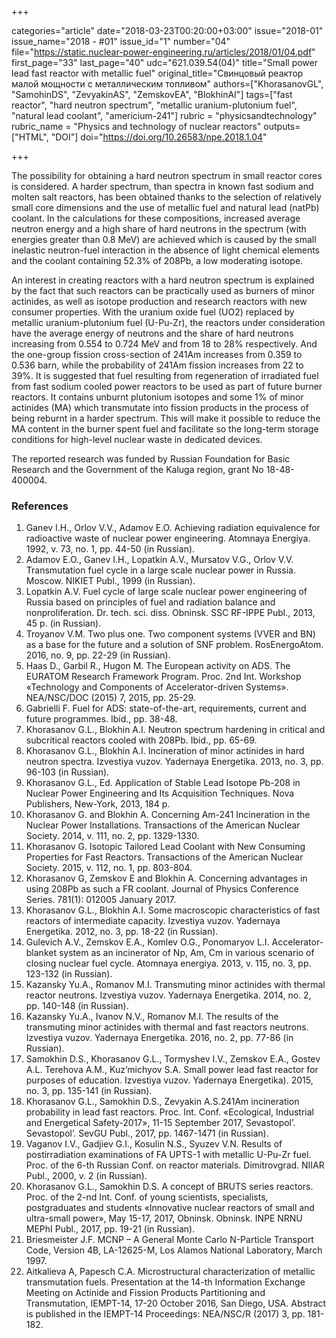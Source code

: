 +++

categories="article"
date="2018-03-23T00:20:00+03:00"
issue="2018-01"
issue_name="2018 - #01"
issue_id="1"
number="04"
file="https://static.nuclear-power-engineering.ru/articles/2018/01/04.pdf"
first_page="33"
last_page="40"
udc="621.039.54(04)"
title="Small power lead fast reactor with metallic fuel"
original_title="Свинцовый реактор малой мощности с металлическим топливом"
authors=["KhorasanovGL", "SamohinDS", "ZevyakinAS", "ZemskovEA", "BlokhinAI"]
tags=["fast reactor", "hard neutron spectrum", "metallic uranium-plutonium fuel", "natural lead coolant", "americium-241"]
rubric = "physicsandtechnology"
rubric_name = "Physics and technology of nuclear reactors"
outputs=["HTML", "DOI"]
doi="https://doi.org/10.26583/npe.2018.1.04"

+++

The possibility for obtaining a hard neutron spectrum in small reactor cores is considered. A harder spectrum, than spectra in known fast sodium and molten salt reactors, has been obtained thanks to the selection of relatively small core dimensions and the use of metallic fuel and natural lead (natPb) coolant. In the calculations for these compositions, increased average neutron energy and a high share of hard neutrons in the spectrum (with energies greater than 0.8 MeV) are achieved which is caused by the small inelastic neutron-fuel interaction in the absence of light chemical elements and the coolant containing 52.3% of 208Pb, a low moderating isotope.

An interest in creating reactors with a hard neutron spectrum is explained by the fact that such reactors can be practically used as burners of minor actinides, as well as isotope production and research reactors with new consumer properties. With the uranium oxide fuel (UO2) replaced by metallic uranium-plutonium fuel (U-Pu-Zr), the reactors under consideration have the average energy of neutrons and the share of hard neutrons increasing from 0.554 to 0.724 MeV and from 18 to 28% respectively. And the one-group fission cross-section of 241Am increases from 0.359 to 0.536 barn, while the probability of 241Am fission increases from 22 to 39%. It is suggested that fuel resulting from regeneration of irradiated fuel from fast sodium cooled power reactors to be used as part of future burner reactors. It contains unburnt plutonium isotopes and some 1% of minor actinides (MA) which transmutate into fission products in the process of being reburnt in a harder spectrum. This will make it possible to reduce the MA content in the burner spent fuel and facilitate so the long-term storage conditions for high-level nuclear waste in dedicated devices.

The reported research was funded by Russian Foundation for Basic Research and the Government of the Kaluga region, grant No 18-48-400004.

### References

1. Ganev I.H., Orlov V.V., Adamov E.O. Achieving radiation equivalence for radioactive waste of nuclear power engineering. Atomnaya Energiya. 1992, v. 73, no. 1, pp. 44-50 (in Russian).
2. Adamov E.O., Ganev I.H., Lopatkin A.V., Mursatov V.G., Orlov V.V. Transmutation fuel cycle in a large scale nuclear power in Russia. Moscow. NIKIET Publ., 1999 (in Russian).
3. Lopatkin A.V. Fuel cycle of large scale nuclear power engineering of Russia based on principles of fuel and radiation balance and nonproliferation. Dr. tech. sci. diss. Obninsk. SSC RF-IPPE Publ., 2013, 45 p. (in Russian).
4. Troyanov V.M. Two plus one. Two component systems (VVER and BN) as a base for the future and a solution of SNF problem. RosEnergoAtom. 2016, no. 9, pp. 22-29 (in Russian).
5. Haas D., Garbil R., Hugon M. The European activity on ADS. The EURATOM Research Framework Program. Proc. 2nd Int. Workshop «Technology and Components of Accelerator-driven Systems». NEA/NSC/DOC (2015) 7, 2015, pp. 25-29.
6. Gabrielli F. Fuel for ADS: state-of-the-art, requirements, current and future programmes. Ibid., pp. 38-48.
7. Khorasanov G.L., Blokhin A.I. Neutron spectrum hardening in critical and subcritical reactors cooled with 208Pb. Ibid., pp. 65-69.
8. Khorasanov G.L., Blokhin A.I. Incineration of minor actinides in hard neutron spectra. Izvestiya vuzov. Yadernaya Energetika. 2013, no. 3, pp. 96-103 (in Russian).
9. Khorasanov G.L., Ed. Application of Stable Lead Isotope Pb-208 in Nuclear Power Engineering and Its Acquisition Techniques. Nova Publishers, New-York, 2013, 184 p.
10. Khorasanov G. and Blokhin A. Concerning Am-241 Incineration in the Nuclear Power Installations. Transactions of the American Nuclear Society. 2014, v. 111, no. 2, pp. 1329-1330.
11. Khorasanov G. Isotopic Tailored Lead Coolant with New Consuming Properties for Fast Reactors. Transactions of the American Nuclear Society. 2015, v. 112, no. 1, pp. 803-804.
12. Khorasanov G, Zemskov E and Blokhin A. Concerning advantages in using 208Pb as such a FR coolant. Journal of Physics Conference Series. 781(1): 012005 January 2017.
13. Khorasanov G.L., Blokhin A.I. Some macroscopic characteristics of fast reactors of intermediate capacity. Izvestiya vuzov. Yadernaya Energetika. 2012, no. 3, pp. 18-22 (in Russian).
14. Gulevich A.V., Zemskov E.A., Komlev O.G., Ponomaryov L.I. Accelerator-blanket system as an incinerator of Np, Am, Cm in various scenario of closing nuclear fuel cycle. Atomnaya energiya. 2013, v. 115, no. 3, pp. 123-132 (in Russian).
15. Kazansky Yu.A., Romanov M.I. Transmuting minor actinides with thermal reactor neutrons. Izvestiya vuzov. Yadernaya Energetika. 2014, no. 2, pp. 140-148 (in Russian).
16. Kazansky Yu.A., Ivanov N.V., Romanov M.I. The results of the transmuting minor actinides with thermal and fast reactors neutrons. Izvestiya vuzov. Yadernaya Energetika. 2016, no. 2, pp. 77-86 (in Russian).
17. Samokhin D.S., Khorasanov G.L., Tormyshev I.V., Zemskov E.A., Gostev A.L. Terehova A.M., Kuz’michyov S.A. Small power lead fast reactor for purposes of education. Izvestiya vuzov. Yadernaya Energetika). 2015, no. 3, pp. 135-141 (in Russian).
18. Khorasanov G.L., Samokhin D.S., Zevyakin A.S.241Am incineration probability in lead fast reactors. Proc. Int. Conf. «Ecological, Industrial and Energetical Safety-2017», 11-15 September 2017, Sevastopol’. Sevastopol’. SevGU Publ., 2017, pp. 1467-1471 (in Russian).
19. Vaganov I.V., Gadjiev G.I., Kosulin N.S., Syuzev V.N. Results of postirradiation examinations of FA UPTS-1 with metallic U-Pu-Zr fuel. Proc. of the 6-th Russian Conf. on reactor materials. Dimitrovgrad. NIIAR Publ., 2000, v. 2 (in Russian).
20. Khorasanov G.L., Samokhin D.S. A concept of BRUTS series reactors. Proc. of the 2-nd Int. Conf. of young scientists, specialists, postgraduates and students «Innovative nuclear reactors of small and ultra-small power», May 15-17, 2017, Obninsk. Obninsk. INPE NRNU MEPhI Publ., 2017, pp. 19-21 (in Russian).
21. Briesmeister J.F. MCNP – A General Monte Carlo N-Particle Transport Code, Version 4B, LA-12625-M, Los Alamos National Laboratory, March 1997.
22. Aitkalieva A, Papesch C.A. Microstructural characterization of metallic transmutation fuels. Presentation at the 14-th Information Exchange Meeting on Actinide and Fission Products Partitioning and Transmutation, IEMPT-14, 17-20 October 2016, San Diego, USA. Abstract is published in the IEMPT-14 Proceedings: NEA/NSC/R (2017) 3, pp. 181-182.
